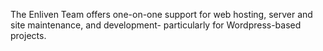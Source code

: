 The Enliven Team offers one-on-one support for web hosting, server and site maintenance, and development- particularly for Wordpress-based projects.
